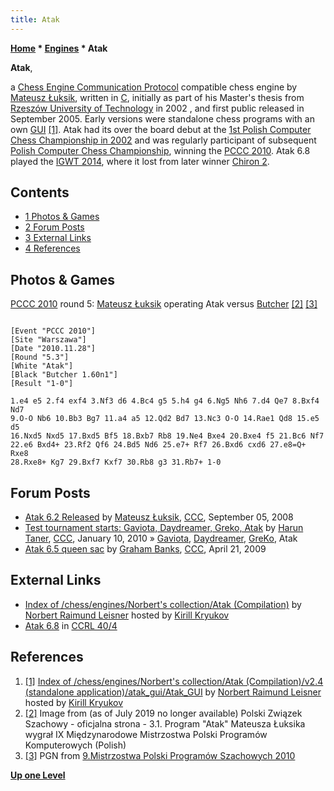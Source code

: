 ```yaml
---
title: Atak
---
```

**[Home](Home "Home") * [Engines](Engines "Engines") * Atak**

**Atak**,

a [Chess Engine Communication Protocol](Chess_Engine_Communication_Protocol "Chess Engine Communication Protocol") compatible chess engine by [Mateusz Łuksik](Mateusz_%C5%81uksik "Mateusz Łuksik"), written in [C](C "C"), initially as part of his Master's thesis from [Rzeszów University of Technology](https://en.wikipedia.org/wiki/Rzesz%C3%B3w_University_of_Technology) in 2002 , and first public released in September 2005.
Early versions were standalone chess programs with an own [GUI](GUI "GUI") <a id="cite-note-1" href="#cite-ref-1">[1]</a>.
Atak had its over the board debut at the [1st Polish Computer Chess Championship in 2002](PCCC_2002 "PCCC 2002") and was regularly participant of subsequent [Polish Computer Chess Championship](Polish_Computer_Chess_Championship "Polish Computer Chess Championship"), winning the [PCCC 2010](PCCC_2010 "PCCC 2010"). Atak 6.8 played the [IGWT 2014](IGWT_2014 "IGWT 2014"), where it lost from later winner [Chiron 2](Chiron "Chiron").

## Contents

- [1 Photos & Games](#photos-.26-games)
- [2 Forum Posts](#forum-posts)
- [3 External Links](#external-links)
- [4 References](#references)

## Photos & Games

[](File:Luksik_tps.jpg)
[PCCC 2010](PCCC_2010 "PCCC 2010") round 5: [Mateusz Łuksik](Mateusz_%C5%81uksik "Mateusz Łuksik") operating Atak versus [Butcher](Butcher "Butcher") <a id="cite-note-2" href="#cite-ref-2">[2]</a> <a id="cite-note-3" href="#cite-ref-3">[3]</a>

```

[Event "PCCC 2010"]
[Site "Warszawa"]
[Date "2010.11.28"]
[Round "5.3"]
[White "Atak"]
[Black "Butcher 1.60n1"]
[Result "1-0"]

1.e4 e5 2.f4 exf4 3.Nf3 d6 4.Bc4 g5 5.h4 g4 6.Ng5 Nh6 7.d4 Qe7 8.Bxf4 Nd7 
9.O-O Nb6 10.Bb3 Bg7 11.a4 a5 12.Qd2 Bd7 13.Nc3 O-O 14.Rae1 Qd8 15.e5 d5 
16.Nxd5 Nxd5 17.Bxd5 Bf5 18.Bxb7 Rb8 19.Ne4 Bxe4 20.Bxe4 f5 21.Bc6 Nf7 
22.e6 Bxd4+ 23.Rf2 Qf6 24.Bd5 Nd6 25.e7+ Rf7 26.Bxd6 cxd6 27.e8=Q+ Rxe8 
28.Rxe8+ Kg7 29.Bxf7 Kxf7 30.Rb8 g3 31.Rb7+ 1-0

```

## Forum Posts

- [Atak 6.2 Released](http://www.talkchess.com/forum/viewtopic.php?t=23514) by [Mateusz Łuksik](Mateusz_%C5%81uksik "Mateusz Łuksik"), [CCC](CCC "CCC"), September 05, 2008
- [Test tournament starts: Gaviota, Daydreamer, Greko, Atak](http://www.talkchess.com/forum/viewtopic.php?t=31606) by [Harun Taner](Harun_Taner "Harun Taner"), [CCC](CCC "CCC"), January 10, 2010 » [Gaviota](Gaviota "Gaviota"), [Daydreamer](Daydreamer "Daydreamer"), [GreKo](GreKo "GreKo"), Atak
- [Atak 6.5 queen sac](http://www.talkchess.com/forum/viewtopic.php?t=27543) by [Graham Banks](Graham_Banks "Graham Banks"), [CCC](CCC "CCC"), April 21, 2009

## External Links

- [Index of /chess/engines/Norbert's collection/Atak (Compilation)](http://kirr.homeunix.org/chess/engines/Norbert%27s%20collection/Atak%20%28Compilation%29/) by [Norbert Raimund Leisner](Norbert_Raimund_Leisner "Norbert Raimund Leisner") hosted by [Kirill Kryukov](Kirill_Kryukov "Kirill Kryukov")
- [Atak 6.8](http://ccrl.chessdom.com/ccrl/404/cgi/engine_details.cgi?print=Details&each_game=1&eng=Atak%206.8) in [CCRL 40/4](CCRL "CCRL")

## References

1. <a id="cite-ref-1" href="#cite-note-1">[1]</a> [Index of /chess/engines/Norbert's collection/Atak (Compilation)/v2.4 (standalone application)/atak_gui/Atak_GUI](http://kirr.homeunix.org/chess/engines/Norbert%27s%20collection/Atak%20%28Compilation%29/v2.4%20%28standalone%20application%29/atak_gui/Atak_GUI/) by [Norbert Raimund Leisner](Norbert_Raimund_Leisner "Norbert Raimund Leisner") hosted by [Kirill Kryukov](Kirill_Kryukov "Kirill Kryukov")
1. <a id="cite-ref-2" href="#cite-note-2">[2]</a> Image from (as of July 2019 no longer available) Polski Związek Szachowy - oficjalna strona - 3.1. Program "Atak" Mateusza Łuksika wygrał IX Międzynarodowe Mistrzostwa Polski Programów Komputerowych (Polish)
1. <a id="cite-ref-3" href="#cite-note-3">[3]</a> PGN from [9.Mistrzostwa Polski Programów Szachowych 2010](http://www.chessarbiter.com/turnieje/2010/ti_28/index.html)

**[Up one Level](Engines "Engines")**


